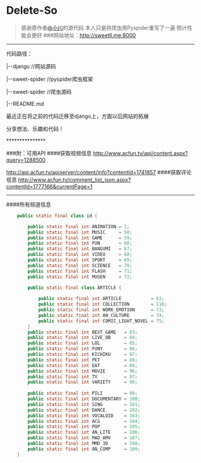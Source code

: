 # Delete-So
> 感谢原作者[@小川](https://github.com/yuadsl3010/Delete-So)的源代码
> 本人只是将爬虫用Pyspider重写了一遍 预计性能会更好
###网站地址：http://sweetll.me:8000
***********

<p>代码路径：</p>
<p>|--django //网站源码</p>
<p>|--sweet-spider //pyspider爬虫框架</p>
<p>|--sweet-spider //爬虫源码</p>
<p>|--README.md </p>
<p>最近正在将之前的代码迁移至django上，方面以后网站的拓展</p>
<p>分享想法、乐趣和代码！</p>
***************

###附：可用API
####获取视频信息
http://www.acfun.tv/api/content.aspx?query=1288500

http://api.acfun.tv/apiserver/content/info?contentId=1741857
####获取评论信息
http://www.acfun.tv/comment_list_json.aspx?contentId=1777166&currentPage=1
**************

####所有频道信息
```java
    public static final class id {

        public static final int ANIMATION = 1;
        public static final int MUSIC     = 58;
        public static final int GAME      = 59;
        public static final int FUN       = 60;
        public static final int BANGUMI   = 67;
        public static final int VIDEO     = 68;
        public static final int SPORT     = 69;
        public static final int SCIENCE   = 70;
        public static final int FLASH     = 71;
        public static final int MUGEN     = 72;

        public static final class ARTICLE {
            
            public static final int ARTICLE           = 63;
            public static final int COLLECTION        = 110;
            public static final int WORK_EMOTION      = 73;
            public static final int AN_CULTURE        = 74;
            public static final int COMIC_LIGHT_NOVEL = 75;
        }
        public static final int BEST_GAME   = 83;
        public static final int LIVE_OB     = 84;
        public static final int LOL         = 85;
        public static final int FUNY        = 86;
        public static final int KICHIKU     = 87;
        public static final int PET         = 88;
        public static final int EAT         = 89;
        public static final int MOVIE       = 96;
        public static final int TV          = 97;
        public static final int VARIETY     = 98;
        
        public static final int PILI        = 99;
        public static final int DOCUMENTARY = 100;
        public static final int SING        = 101;
        public static final int DANCE       = 102;
        public static final int VOCALOID    = 103;
        public static final int ACG         = 104;
        public static final int POP         = 105;
        public static final int AN_LITE     = 106;
        public static final int MAD_AMV     = 107;
        public static final int MMD_3D      = 108;
        public static final int AN_COMP     = 109;
    }
```
